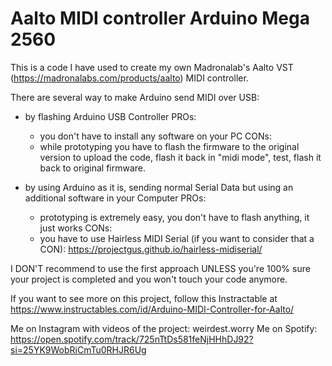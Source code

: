 # Aalto MIDI controller Arduino Mega 2560
This is a code I have used to create my own Madronalab's Aalto VST (https://madronalabs.com/products/aalto) MIDI controller.

There are several way to make Arduino send MIDI over USB:
- by flashing Arduino USB Controller
  PROs:
  - you don't have to install any software on your PC
  CONs:
  - while prototyping you have to flash the firmware to the original version to upload the code, flash it back in "midi mode", test, flash it back to original firmware.

- by using Arduino as it is, sending normal Serial Data but using an additional software in your Computer
  PROs:
  - prototyping is extremely easy, you don't have to flash anything, it just works
  CONs:
  - you have to use Hairless MIDI Serial (if you want to consider that a CON): https://projectgus.github.io/hairless-midiserial/

I DON'T recommend to use the first approach UNLESS you're 100% sure your project is completed and you won't touch your code anymore.

If you want to see more on this project, follow this Instractable at https://www.instructables.com/id/Arduino-MIDI-Controller-for-Aalto/

Me on Instagram with videos of the project: weirdest.worry
Me on Spotify: https://open.spotify.com/track/725nTtDs581feNjHHhDJ92?si=25YK9WobRiCmTu0RHJR6Ug
